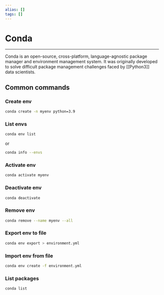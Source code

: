 ```yaml
---
alias: []
tags: []
---
```


# Conda
----
Conda is an open-source, cross-platform, language-agnostic package manager and environment management system. It was originally developed to solve difficult package management challenges faced by [[Python3]] data scientists.

## Common commands

### Create env
```bash
conda create -n myenv python=3.9
```

### List envs
```bash
conda env list
```
or
```bash
conda info --envs
```

### Activate env
```bash
conda activate myenv
```

### Deactivate env
```bash
conda deactivate
```

### Remove env
```bash
conda remove --name myenv --all
```

### Export env to file
```bash
conda env export > environment.yml
```

### Import env from file
```bash
conda env create -f environment.yml
```

### List packages
```bash
conda list
```
